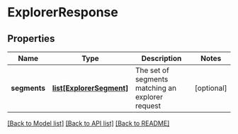 # ExplorerResponse

## Properties
Name | Type | Description | Notes
------------ | ------------- | ------------- | -------------
**segments** | [**list[ExplorerSegment]**](ExplorerSegment.md) | The set of segments matching an explorer request | [optional] 

[[Back to Model list]](../README.md#documentation-for-models) [[Back to API list]](../README.md#documentation-for-api-endpoints) [[Back to README]](../README.md)


